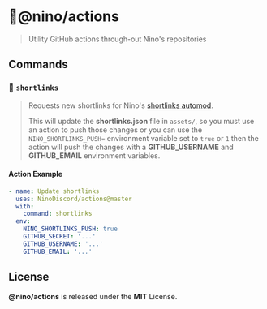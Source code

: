 # 🏃@nino/actions
> Utility GitHub actions through-out Nino's repositories

## Commands
### 🔗 `shortlinks`
> Requests new shortlinks for Nino's [shortlinks automod](https://nino.sh/docs/automod#shortlinks).
>
> This will update the **shortlinks.json** file in `assets/`, so you must use an action to push
> those changes or you can use the `NINO_SHORTLINKS_PUSH=` environment variable set to `true` or `1`
> then the action will push the changes with a **GITHUB_USERNAME** and **GITHUB_EMAIL** environment
> variables.

#### Action Example
```yml
- name: Update shortlinks
  uses: NinoDiscord/actions@master
  with:
    command: shortlinks
  env:
    NINO_SHORTLINKS_PUSH: true
    GITHUB_SECRET: '...'
    GITHUB_USERNAME: '...'
    GITHUB_EMAIL: '...'
```

## License
**@nino/actions** is released under the **MIT** License.
